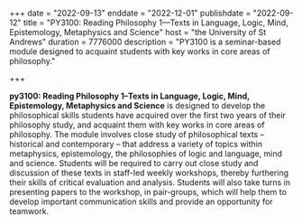 +++
date = "2022-09-13"
enddate = "2022-12-01"
publishdate = "2022-09-12"
title = "PY3100: Reading Philosophy 1—Texts in Language, Logic, Mind, Epistemology, Metaphysics and Science"
host = "the University of St Andrews"
duration = 7776000
description = "PY3100 is a seminar-based module designed to acquaint students with key works in core areas of philosophy." 

+++

**<span class="caps">py3100</span>: Reading Philosophy 1&ndash;Texts in Language, Logic, Mind, Epistemology, Metaphysics and Science** is designed to develop the philosophical skills students have acquired over the first two years of their philosophy study, and acquaint them with key works in core areas of philosophy. The module involves close study of philosophical texts &ndash; historical and contemporary &ndash; that address a variety of topics within metaphysics, epistemology, the philosophies of logic and language, mind and science. Students will be required to carry out close study and discussion of these texts in staff-led weekly workshops, thereby furthering their skills of critical evaluation and analysis. Students will also take turns in presenting papers to the workshop, in pair-groups, which will help them to develop important communication skills and provide an opportunity for teamwork.
